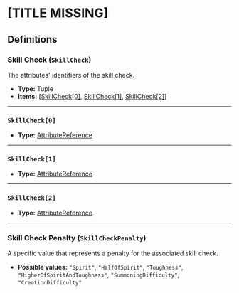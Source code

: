 # [TITLE MISSING]

## Definitions

### <a name="SkillCheck"></a> Skill Check (`SkillCheck`)

The attributes' identifiers of the skill check.

- **Type:** Tuple
- **Items:** [<a href="SkillCheck[0]">SkillCheck[0]</a>, <a href="SkillCheck[1]">SkillCheck[1]</a>, <a href="SkillCheck[2]">SkillCheck[2]</a>]

---

### <a name="SkillCheck[0]"></a> `SkillCheck[0]`

- **Type:** <a href="./_SimpleReferences.md#AttributeReference">AttributeReference</a>

---

### <a name="SkillCheck[1]"></a> `SkillCheck[1]`

- **Type:** <a href="./_SimpleReferences.md#AttributeReference">AttributeReference</a>

---

### <a name="SkillCheck[2]"></a> `SkillCheck[2]`

- **Type:** <a href="./_SimpleReferences.md#AttributeReference">AttributeReference</a>

---

### <a name="SkillCheckPenalty"></a> Skill Check Penalty (`SkillCheckPenalty`)

A specific value that represents a penalty for the associated skill check.

- **Possible values:** `"Spirit"`, `"HalfOfSpirit"`, `"Toughness"`, `"HigherOfSpiritAndToughness"`, `"SummoningDifficulty"`, `"CreationDifficulty"`
